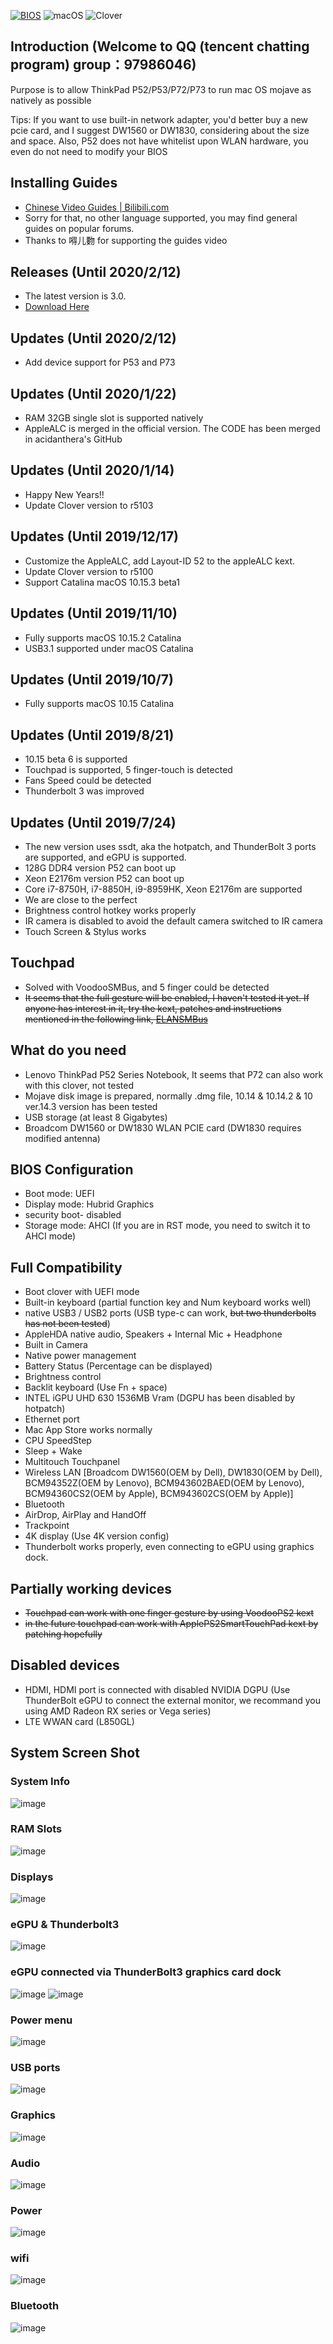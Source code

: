 [![BIOS](https://img.shields.io/badge/BIOS-1.33-brightgreen.svg)](https://pcsupport.lenovo.com/us/en/products/LAPTOPS-AND-NETBOOKS/THINKPAD-P-SERIES-LAPTOPS/THINKPAD-P52-TYPE-20M9-20MA/20M9/downloads/DS504024)
![macOS](https://img.shields.io/badge/macOS-11.0-orange.svg)
![Clover](https://img.shields.io/badge/OpenCore-0.6.0-yellowgreen.svg)
## Introduction (Welcome to QQ (tencent chatting program) group：97986046)
Purpose is to allow ThinkPad P52/P53/P72/P73 to run mac OS mojave as natively as possible

Tips: If you want to use built-in network adapter, you'd better buy a new pcie card, and I suggest DW1560 or DW1830, considering about the size and space. Also, P52 does not have whitelist upon WLAN hardware, you even do not need to modify your BIOS

## Installing Guides
- [Chinese Video Guides | Bilibili.com](https://space.bilibili.com/188733433?from=search&seid=782751373682115347)
- Sorry for that, no other language supported, you may find general guides on popular forums.
- Thanks to 嘚儿覅 for supporting the guides video
## Releases (Until 2020/2/12)
- The latest version is 3.0.
- [Download Here](https://github.com/liuyishengalan/ThinkPad-P52-Hackintosh-10.15.x/releases/download/3.0/EFI.zip)

## Updates (Until 2020/2/12)
- Add device support for P53 and P73

## Updates (Until 2020/1/22)
- RAM 32GB single slot is supported natively
- AppleALC is merged in the official version. The CODE has been merged in acidanthera's GitHub

## Updates (Until 2020/1/14)
- Happy New Years!!
- Update Clover version to r5103

## Updates (Until 2019/12/17)
- Customize the AppleALC, add Layout-ID 52 to the appleALC kext.
- Update Clover version to r5100
- Support Catalina macOS 10.15.3 beta1

## Updates (Until 2019/11/10)
- Fully supports macOS 10.15.2 Catalina
- USB3.1 supported under macOS Catalina
## Updates (Until 2019/10/7)
- Fully supports macOS 10.15 Catalina
## Updates (Until 2019/8/21)
- 10.15 beta 6 is supported
- Touchpad is supported, 5 finger-touch is detected
- Fans Speed could be detected
- Thunderbolt 3 was improved

## Updates (Until 2019/7/24)
- The new version uses ssdt, aka the hotpatch, and ThunderBolt 3 ports are supported, and eGPU is supported.
- 128G DDR4 version P52 can boot up
- Xeon E2176m version P52 can boot up
- Core i7-8750H, i7-8850H, i9-8959HK, Xeon E2176m are supported
- We are close to the perfect
- Brightness control hotkey works properly
- IR camera is disabled to avoid the default camera switched to IR camera
- Touch Screen & Stylus works

## Touchpad
- Solved with VoodooSMBus, and 5 finger could be detected
- ~~It seems that the full gesture will be enabled, I haven't tested it yet. If anyone has interest in it, try the kext, patches and instructions mentioned in the following link, [ELANSMBus](https://github.com/gokula/ELANSMBus)~~
## What do you need
- Lenovo ThinkPad P52 Series Notebook, It seems that P72 can also work with this clover, not tested
- Mojave disk image is prepared, normally .dmg file, 10.14 & 10.14.2 & 10 ver.14.3 version has been tested
- USB storage (at least 8 Gigabytes)
- Broadcom DW1560 or DW1830 WLAN PCIE card (DW1830 requires modified antenna)

## BIOS Configuration
- Boot mode: UEFI
- Display mode: Hubrid Graphics
- security boot- disabled
- Storage mode: AHCI (If you are in RST mode, you need to switch it to AHCI mode)

## Full Compatibility
- Boot clover with UEFI mode
- Built-in keyboard (partial function key and Num keyboard works well)
- native USB3 / USB2 ports (USB type-c can work, ~~but two thunderbolts has not been tested~~)
- AppleHDA native audio, Speakers + Internal Mic + Headphone
- Built in Camera
- Native power management
- Battery Status (Percentage can be displayed)
- Brightness control 
- Backlit keyboard (Use Fn + space)
- INTEL iGPU UHD 630 1536MB Vram (DGPU has been disabled by hotpatch)
- Ethernet port
- Mac App Store works normally
- CPU SpeedStep
- Sleep + Wake
- Multitouch Touchpanel
- Wireless LAN [Broadcom DW1560(OEM by Dell), DW1830(OEM by Dell), BCM94352Z(OEM by Lenovo), BCM943602BAED(OEM by Lenovo), BCM94360CS2(OEM by Apple), BCM943602CS(OEM by Apple)]
- Bluetooth
- AirDrop, AirPlay and HandOff
- Trackpoint
- 4K display (Use 4K version config)
- Thunderbolt works properly, even connecting to eGPU using graphics dock.
## Partially working devices
- ~~Touchpad can work with one finger gesture by using VoodooPS2 kext~~
- ~~in the future touchpad can work with ApplePS2SmartTouchPad kext by patching hopefully~~

## Disabled devices
- HDMI, HDMI port is connected with disabled NVIDIA DGPU (Use ThunderBolt eGPU to connect the external monitor, we recommand you using AMD Radeon RX series or Vega series)
- LTE WWAN card (L850GL)

## System Screen Shot
### System Info
![image](https://github.com/liuyishengalan/ThinkPad-P52-Hackintosh-10.15.x/blob/master/Screen%20Shot/System%20Info_10.15.2.png)
### RAM Slots
![image](https://github.com/liuyishengalan/ThinkPad-P52-Hackintosh-10.14.X-/blob/master/Screen%20Shot/RAM.png)
### Displays
![image](https://github.com/liuyishengalan/ThinkPad-P52-Hackintosh-10.14.X-/blob/master/Screen%20Shot/Display%20Info.png)
### eGPU & Thunderbolt3
![image](https://github.com/liuyishengalan/ThinkPad-P52-Hackintosh-10.14.X-/blob/master/Screen%20Shot/eGPU.png)
### eGPU connected via ThunderBolt3 graphics card dock
![image](https://github.com/liuyishengalan/ThinkPad-P52-Hackintosh-10.14.X-/blob/master/Screen%20Shot/eGPU1.jpg)
![image](https://github.com/liuyishengalan/ThinkPad-P52-Hackintosh-10.14.X-/blob/master/Screen%20Shot/eGPU2.jpg)
### Power menu
![image](https://github.com/liuyishengalan/ThinkPad-P52-Hackintosh-10.14.X-/blob/master/Screen%20Shot/Power%20menu.png)
### USB ports
![image](https://github.com/liuyishengalan/ThinkPad-P52-Hackintosh-10.14.X-/blob/master/Screen%20Shot/USB%20ports.png)
### Graphics
![image](https://github.com/liuyishengalan/ThinkPad-P52-Hackintosh-10.14.X-/blob/master/Screen%20Shot/Graphics.png)
### Audio
![image](https://github.com/liuyishengalan/ThinkPad-P52-Hackintosh-10.14.X-/blob/master/Screen%20Shot/Audio.png)
### Power
![image](https://github.com/liuyishengalan/ThinkPad-P52-Hackintosh-10.14.X-/blob/master/Screen%20Shot/Power.png)
### wifi
![image](https://github.com/liuyishengalan/ThinkPad-P52-Hackintosh-10.14.X-/blob/master/Screen%20Shot/Wifi.png)
### Bluetooth
![image](https://github.com/liuyishengalan/ThinkPad-P52-Hackintosh-10.14.X-/blob/master/Screen%20Shot/Bluetooth.png)


